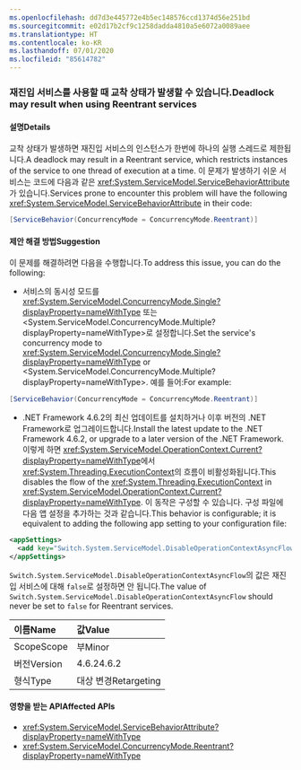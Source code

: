 ```yaml
---
ms.openlocfilehash: dd7d3e445772e4b5ec148576ccd1374d56e251bd
ms.sourcegitcommit: e02d17b2cf9c1258dadda4810a5e6072a0089aee
ms.translationtype: HT
ms.contentlocale: ko-KR
ms.lasthandoff: 07/01/2020
ms.locfileid: "85614782"
---
```

### <a name="deadlock-may-result-when-using-reentrant-services"></a><span data-ttu-id="c0f21-101">재진입 서비스를 사용할 때 교착 상태가 발생할 수 있습니다.</span><span class="sxs-lookup"><span data-stu-id="c0f21-101">Deadlock may result when using Reentrant services</span></span>

#### <a name="details"></a><span data-ttu-id="c0f21-102">설명</span><span class="sxs-lookup"><span data-stu-id="c0f21-102">Details</span></span>

<span data-ttu-id="c0f21-103">교착 상태가 발생하면 재진입 서비스의 인스턴스가 한번에 하나의 실행 스레드로 제한됩니다.</span><span class="sxs-lookup"><span data-stu-id="c0f21-103">A deadlock may result in a Reentrant service, which restricts instances of the service to one thread of execution at a time.</span></span> <span data-ttu-id="c0f21-104">이 문제가 발생하기 쉬운 서비스는 코드에 다음과 같은 <xref:System.ServiceModel.ServiceBehaviorAttribute>가 있습니다.</span><span class="sxs-lookup"><span data-stu-id="c0f21-104">Services prone to encounter this problem will have the following <xref:System.ServiceModel.ServiceBehaviorAttribute> in their code:</span></span>

```csharp
[ServiceBehavior(ConcurrencyMode = ConcurrencyMode.Reentrant)]
```

#### <a name="suggestion"></a><span data-ttu-id="c0f21-105">제안 해결 방법</span><span class="sxs-lookup"><span data-stu-id="c0f21-105">Suggestion</span></span>

<span data-ttu-id="c0f21-106">이 문제를 해결하려면 다음을 수행합니다.</span><span class="sxs-lookup"><span data-stu-id="c0f21-106">To address this issue, you can do the following:</span></span>

- <span data-ttu-id="c0f21-107">서비스의 동시성 모드를 <xref:System.ServiceModel.ConcurrencyMode.Single?displayProperty=nameWithType> 또는 &lt;System.ServiceModel.ConcurrencyMode.Multiple?displayProperty=nameWithType&gt;로 설정합니다.</span><span class="sxs-lookup"><span data-stu-id="c0f21-107">Set the service's concurrency mode to <xref:System.ServiceModel.ConcurrencyMode.Single?displayProperty=nameWithType> or &lt;System.ServiceModel.ConcurrencyMode.Multiple?displayProperty=nameWithType&gt;.</span></span> <span data-ttu-id="c0f21-108">예를 들어:</span><span class="sxs-lookup"><span data-stu-id="c0f21-108">For example:</span></span>

```csharp
[ServiceBehavior(ConcurrencyMode = ConcurrencyMode.Reentrant)]
```

- <span data-ttu-id="c0f21-109">.NET Framework 4.6.2의 최신 업데이트를 설치하거나 이후 버전의 .NET Framework로 업그레이드합니다.</span><span class="sxs-lookup"><span data-stu-id="c0f21-109">Install the latest update to the .NET Framework 4.6.2, or upgrade to a later version of the .NET Framework.</span></span> <span data-ttu-id="c0f21-110">이렇게 하면 <xref:System.ServiceModel.OperationContext.Current?displayProperty=nameWithType>에서 <xref:System.Threading.ExecutionContext>의 흐름이 비활성화됩니다.</span><span class="sxs-lookup"><span data-stu-id="c0f21-110">This disables the flow of the <xref:System.Threading.ExecutionContext> in <xref:System.ServiceModel.OperationContext.Current?displayProperty=nameWithType>.</span></span> <span data-ttu-id="c0f21-111">이 동작은 구성할 수 있습니다. 구성 파일에 다음 앱 설정을 추가하는 것과 같습니다.</span><span class="sxs-lookup"><span data-stu-id="c0f21-111">This behavior is configurable; it is equivalent to adding the following app setting to your configuration file:</span></span>

```xml
<appSettings>
  <add key="Switch.System.ServiceModel.DisableOperationContextAsyncFlow" value="true" />
</appSettings>
```

<span data-ttu-id="c0f21-112">`Switch.System.ServiceModel.DisableOperationContextAsyncFlow`의 값은 재진입 서비스에 대해 `false`로 설정하면 안 됩니다.</span><span class="sxs-lookup"><span data-stu-id="c0f21-112">The value of `Switch.System.ServiceModel.DisableOperationContextAsyncFlow` should never be set to `false` for Reentrant services.</span></span>

| <span data-ttu-id="c0f21-113">이름</span><span class="sxs-lookup"><span data-stu-id="c0f21-113">Name</span></span>    | <span data-ttu-id="c0f21-114">값</span><span class="sxs-lookup"><span data-stu-id="c0f21-114">Value</span></span>       |
|:--------|:------------|
| <span data-ttu-id="c0f21-115">Scope</span><span class="sxs-lookup"><span data-stu-id="c0f21-115">Scope</span></span>   | <span data-ttu-id="c0f21-116">부</span><span class="sxs-lookup"><span data-stu-id="c0f21-116">Minor</span></span>       |
| <span data-ttu-id="c0f21-117">버전</span><span class="sxs-lookup"><span data-stu-id="c0f21-117">Version</span></span> | <span data-ttu-id="c0f21-118">4.6.2</span><span class="sxs-lookup"><span data-stu-id="c0f21-118">4.6.2</span></span>       |
| <span data-ttu-id="c0f21-119">형식</span><span class="sxs-lookup"><span data-stu-id="c0f21-119">Type</span></span>    | <span data-ttu-id="c0f21-120">대상 변경</span><span class="sxs-lookup"><span data-stu-id="c0f21-120">Retargeting</span></span> |

#### <a name="affected-apis"></a><span data-ttu-id="c0f21-121">영향을 받는 API</span><span class="sxs-lookup"><span data-stu-id="c0f21-121">Affected APIs</span></span>

- <xref:System.ServiceModel.ServiceBehaviorAttribute?displayProperty=nameWithType>
- <xref:System.ServiceModel.ConcurrencyMode.Reentrant?displayProperty=nameWithType>
